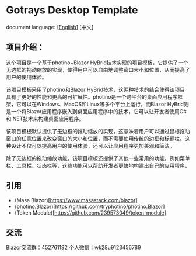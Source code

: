 # Gotrays Desktop Template

document language: [[English](README.en.md)] [中文]

## 项目介绍：

这个项目是一个基于photino+Blazor HyBrid技术实现的项目模板，它提供了一个无边框的拖动缩放的实现，使得用户可以自由地调整窗口大小和位置，从而提高了用户的使用体验。

该项目模板采用了photino和Blazor HyBrid技术，这两种技术的结合使得该项目具有了更好的性能和更高的可扩展性。photino是一个跨平台的桌面应用程序框架，它可以在Windows、MacOS和Linux等多个平台上运行，而Blazor HyBrid则是一个将Blazor应用程序嵌入到桌面应用程序中的技术，它可以让开发者使用C#和.NET技术来构建桌面应用程序。

该项目模板默认提供了无边框的拖动缩放的实现，这意味着用户可以通过鼠标拖动窗口的任意位置来改变窗口的大小和位置，而不需要使用传统的边框和标题栏。这种设计不仅可以提高用户的使用体验，还可以让应用程序更加美观和简洁。

除了无边框的拖动缩放功能，该项目模板还提供了其他一些常用的功能，例如菜单栏、工具栏、状态栏等，这些功能可以帮助开发者更快地构建出自己的应用程序。

## 引用

- (Masa Blazor)[https://www.masastack.com/blazor]
- (photino.Blazor)[https://github.com/tryphotino/photino.Blazor]
- (Token Module)[https://github.com/239573049/token-module]


## 交流

Blazor交流群：452761192
个人微信：wk28u9123456789
